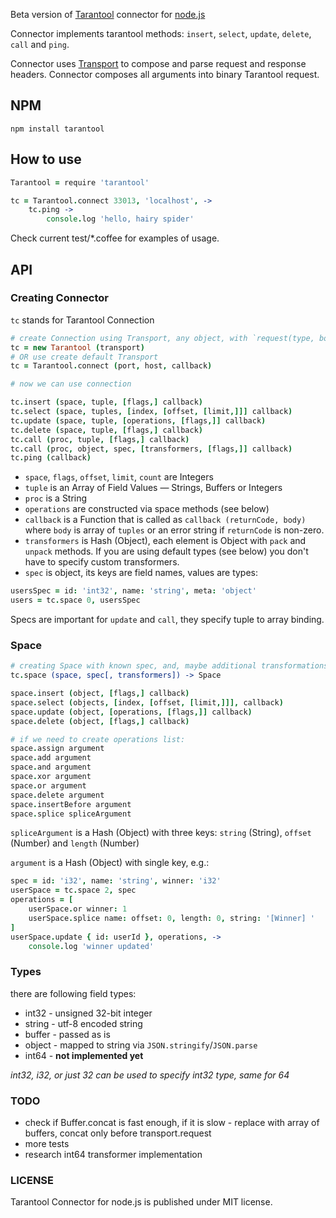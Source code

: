 Beta version of [Tarantool](http://tarantool.org) connector for [node.js](http://nodejs.org)

Connector implements tarantool methods: `insert`, `select`, `update`, `delete`, `call` and `ping`.

Connector uses [Transport](https://github.com/devgru/node-tarantool-transport) to compose and parse request and response headers.
Connector composes all arguments into binary Tarantool request.

## NPM

```shell
npm install tarantool
```

## How to use

```coffee
Tarantool = require 'tarantool'

tc = Tarantool.connect 33013, 'localhost', ->
    tc.ping ->
        console.log 'hello, hairy spider'
```

Check current test/*.coffee for examples of usage.

## API

### Creating Connector

`tc` stands for Tarantool Connection

```coffee
# create Connection using Transport, any object, with `request(type, body, callback)`
tc = new Tarantool (transport)
# OR use create default Transport
tc = Tarantool.connect (port, host, callback)

# now we can use connection

tc.insert (space, tuple, [flags,] callback)
tc.select (space, tuples, [index, [offset, [limit,]]] callback)
tc.update (space, tuple, [operations, [flags,]] callback)
tc.delete (space, tuple, [flags,] callback)
tc.call (proc, tuple, [flags,] callback)
tc.call (proc, object, spec, [transformers, [flags,]] callback)
tc.ping (callback)
```

- `space`, `flags`, `offset`, `limit`, `count` are Integers
- `tuple` is an Array of Field Values — Strings, Buffers or Integers
- `proc` is a String
- `operations` are constructed via space methods (see below)
- `callback` is a Function that is called as `callback (returnCode, body)` where `body` is array of `tuples` or an error string if `returnCode` is non-zero.
- `transformers` is Hash (Object), each element is Object with `pack` and `unpack` methods. If you are using default types (see below) you don't have to specify custom transformers.
- `spec` is object, its keys are field names, values are types:
```coffee
usersSpec = id: 'int32', name: 'string', meta: 'object'
users = tc.space 0, usersSpec
```

Specs are important for `update` and `call`, they specify tuple to array binding.

### Space

```coffee
# creating Space with known spec, and, maybe additional transformations
tc.space (space, spec[, transformers]) -> Space

space.insert (object, [flags,] callback)
space.select (objects, [index, [offset, [limit,]]], callback)
space.update (object, [operations, [flags,]] callback)
space.delete (object, [flags,] callback)

# if we need to create operations list:
space.assign argument
space.add argument
space.and argument
space.xor argument
space.or argument
space.delete argument
space.insertBefore argument
space.splice spliceArgument
```

`spliceArgument` is a Hash (Object) with three keys: `string` (String), `offset` (Number) and `length` (Number)

`argument` is a Hash (Object) with single key, e.g.:

```coffee
spec = id: 'i32', name: 'string', winner: 'i32'
userSpace = tc.space 2, spec
operations = [
    userSpace.or winner: 1
    userSpace.splice name: offset: 0, length: 0, string: '[Winner] '
]
userSpace.update { id: userId }, operations, ->
    console.log 'winner updated'
```

### Types

there are following field types:
- int32 - unsigned 32-bit integer
- string - utf-8 encoded string
- buffer - passed as is
- object - mapped to string via `JSON.stringify`/`JSON.parse`
- int64 - **not implemented yet**

*int32, i32, or just 32 can be used to specify int32 type, same for 64*

### TODO
- check if Buffer.concat is fast enough, if it is slow - replace with array of buffers, concat only before transport.request
- more tests
- research int64 transformer implementation

### LICENSE

Tarantool Connector for node.js is published under MIT license.
